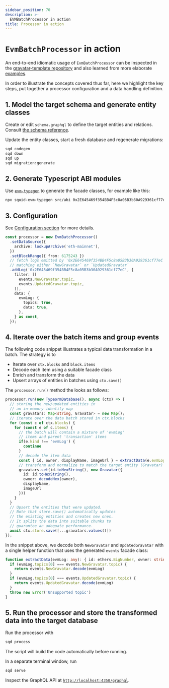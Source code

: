 ```yaml
---
sidebar_position: 70
description: >-
  EVMBatchProcessor in action
title: Processor in action
---
```


# `EvmBatchProcessor` in action

An end-to-end idiomatic usage of `EvmBatchProcessor` can be inspected in the [gravatar-template repository](https://github.com/subsquid/gravatar-squid) and also learned from more elaborate [examples](/firesquid/examples).

In order to illustrate the concepts covered thus far, here we highlight the key steps, put together a processor configuration and a data handling definition.

## 1. Model the target schema and generate entity classes

Create or edit `schema.graphql` to define the target entities and relations. Consult [the schema reference](/firesquid/basics/schema-file).

Update the entity classes, start a fresh database and regenerate migrations:
```bash
sqd codegen
sqd down
sqd up
sqd migration:generate
```

## 2. Generate Typescript ABI modules

Use [`evm-typegen`](/firesquid/evm-indexing/squid-evm-typegen) to generate the facade classes, for example like this:
```bash
npx squid-evm-typegen src/abi 0x2E645469f354BB4F5c8a05B3b30A929361cf77eC#Gravity --clean
```

## 3. Configuration

See [Configuration section](/firesquid/evm-indexing/configuration) for more details.

```ts
const processor = new EvmBatchProcessor()
  .setDataSource({
    archive: lookupArchive('eth-mainnet'),
  })
  .setBlockRange({ from: 6175243 })
  // fetch logs emitted by '0x2E645469f354BB4F5c8a05B3b30A929361cf77eC'
  // matching either `NewGravatar` or `UpdatedGravatar`
  .addLog('0x2E645469f354BB4F5c8a05B3b30A929361cf77eC', {
    filter: [[
      events.NewGravatar.topic,
      events.UpdatedGravatar.topic,
    ]],
    data: {
      evmLog: {
        topics: true,
        data: true,
      },
    } as const,
  });
```

## 4. Iterate over the batch items and group events

The following code snippet illustrates a typical data transformation in a batch. The strategy is to

- Iterate over `ctx.blocks` and `block.items`
- Decode each item using a suitable facade class
- Enrich and transform the data 
- Upsert arrays of entities in batches using `ctx.save()`

The `processor.run()` method the looks as follows:

```ts
processor.run(new TypeormDatabase(), async (ctx) => {
  // storing the new/updated entities in
  // an in-memory identity map
  const gravatars: Map<string, Gravatar> = new Map();
  // iterate over the data batch stored in ctx.blocks
  for (const c of ctx.blocks) {
    for (const e of c.items) {
      // the batch will contain a mixture of 'evmLog'
      // items and parent 'transaction' items
      if(e.kind !== 'evmLog') {
        continue
      }
      // decode the item data
      const { id, owner, displayName, imageUrl } = extractData(e.evmLog)
      // transform and normalize to match the target entity (Gravatar)
      gravatars.set(id.toHexString(), new Gravatar({
        id: id.toHexString(),
        owner: decodeHex(owner),
        displayName,
        imageUrl
      })) 
    }
  }
  // Upsert the entities that were updated.
  // Note that store.save() automatically updates 
  // the existing entities and creates new ones.
  // It splits the data into suitable chunks to
  // guarantee an adequate performance.
  await ctx.store.save([...gravatars.values()])
});
```

In the snippet above, we decode both `NewGravatar` and `UpdatedGravatar` with a single helper function that uses the 
generated `events` facade class:
```ts
function extractData(evmLog: any): { id: ethers.BigNumber, owner: string, displayName: string, imageUrl: string} {
  if (evmLog.topics[0] === events.NewGravatar.topic) {
    return events.NewGravatar.decode(evmLog)
  }
  if (evmLog.topics[0] === events.UpdatedGravatar.topic) {
    return events.UpdatedGravatar.decode(evmLog)
  }
  throw new Error('Unsupported topic')
}
```

## 5. Run the processor and store the transformed data into the target database

Run the processor with
```bash
sqd process
```
The script will build the code automatically before running.

In a separate terminal window, run
```bash
sqd serve
```
Inspect the GraphQL API at [`http://localhost:4350/graphql`](http://localhost:4350/graphql).
